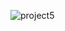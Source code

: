 ![project5](https://github.com/misaacf30/asteroids3D/assets/66347307/dd83af4f-f09f-462b-9bfe-d742715b7425)

